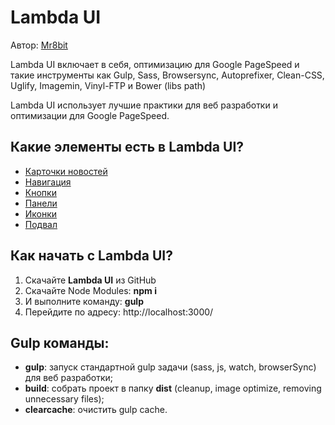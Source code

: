 <h1>Lambda UI</h1>



<p>Автор: <a href="https://github.com/mr8bit" target="_blank">Mr8bit</a> </p>

<p>Lambda UI включает в себя, оптимизацию для  Google PageSpeed и такие инструменты как 
  Gulp, Sass, Browsersync, Autoprefixer, Clean-CSS, Uglify, Imagemin, Vinyl-FTP и Bower 
  (libs path)</p>
<p>Lambda UI использует лучшие практики для веб разработки и оптимизации для Google PageSpeed.</p>


<h2>Какие элементы есть в Lambda UI? </h2>
<ul>
    <li><a href="doc/card.md"> Карточки новостей</a></li>
    <li><a href="doc/navigations.md"> Навигация</a></li>
    <li><a href="doc/navigations.md"> Кнопки</a></li>
    <li><a href="doc/navigations.md"> Панели</a></li>
    <li><a href="doc/navigations.md"> Иконки</a></li>
    <li><a href="doc/navigations.md"> Подвал</a></li>
</ul>


<h2>Как начать с  Lambda UI? </h2>
<ol>
	<li>Скачайте  <strong>Lambda UI</strong> из GitHub</li>
	<li>Скачайте Node Modules: <strong>npm i</strong></li>
	<li>И выполните команду: <strong>gulp</strong></li>
	<li>Перейдите по адресу: http://localhost:3000/ </strong></li>
</ol>

<h2>Gulp команды:</h2>

<ul>
	<li><strong>gulp</strong>: запуск стандартной  gulp задачи (sass, js, watch, browserSync) для веб разработки;</li>
	<li><strong>build</strong>: собрать проект в папку <strong>dist</strong> (cleanup, image optimize, removing unnecessary files);</li>
	<li><strong>clearcache</strong>: очистить gulp cache.</li>
</ul>

